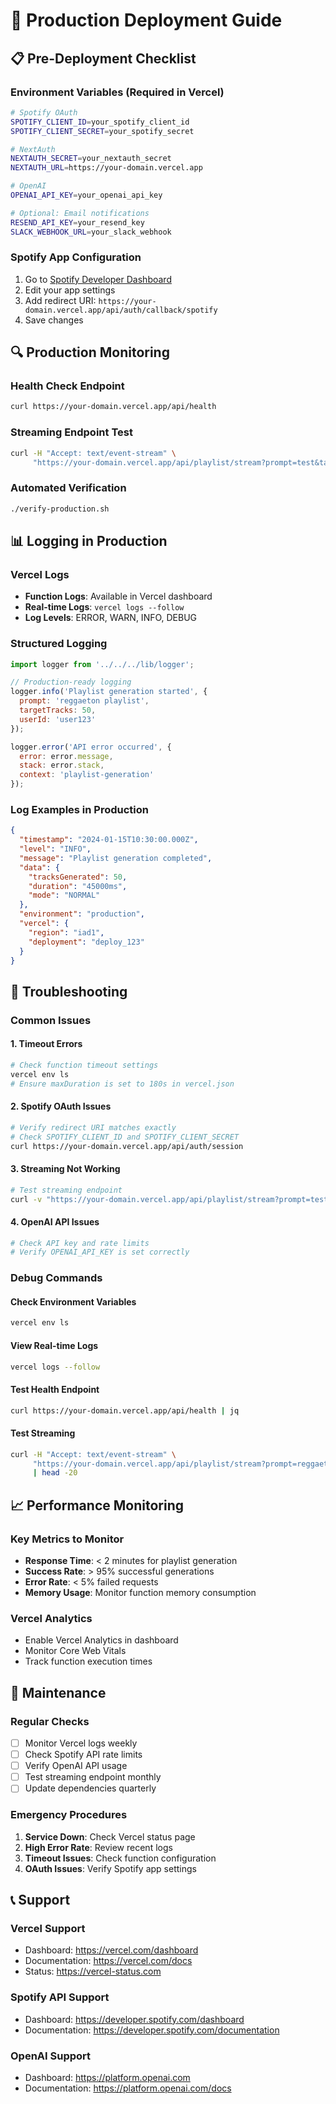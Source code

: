 # 🚀 Production Deployment Guide

## 📋 Pre-Deployment Checklist

### Environment Variables (Required in Vercel)
```bash
# Spotify OAuth
SPOTIFY_CLIENT_ID=your_spotify_client_id
SPOTIFY_CLIENT_SECRET=your_spotify_secret

# NextAuth
NEXTAUTH_SECRET=your_nextauth_secret
NEXTAUTH_URL=https://your-domain.vercel.app

# OpenAI
OPENAI_API_KEY=your_openai_api_key

# Optional: Email notifications
RESEND_API_KEY=your_resend_key
SLACK_WEBHOOK_URL=your_slack_webhook
```

### Spotify App Configuration
1. Go to [Spotify Developer Dashboard](https://developer.spotify.com/dashboard)
2. Edit your app settings
3. Add redirect URI: `https://your-domain.vercel.app/api/auth/callback/spotify`
4. Save changes

## 🔍 Production Monitoring

### Health Check Endpoint
```bash
curl https://your-domain.vercel.app/api/health
```

### Streaming Endpoint Test
```bash
curl -H "Accept: text/event-stream" \
     "https://your-domain.vercel.app/api/playlist/stream?prompt=test&target_tracks=5"
```

### Automated Verification
```bash
./verify-production.sh
```

## 📊 Logging in Production

### Vercel Logs
- **Function Logs**: Available in Vercel dashboard
- **Real-time Logs**: `vercel logs --follow`
- **Log Levels**: ERROR, WARN, INFO, DEBUG

### Structured Logging
```javascript
import logger from '../../../lib/logger';

// Production-ready logging
logger.info('Playlist generation started', {
  prompt: 'reggaeton playlist',
  targetTracks: 50,
  userId: 'user123'
});

logger.error('API error occurred', {
  error: error.message,
  stack: error.stack,
  context: 'playlist-generation'
});
```

### Log Examples in Production
```json
{
  "timestamp": "2024-01-15T10:30:00.000Z",
  "level": "INFO",
  "message": "Playlist generation completed",
  "data": {
    "tracksGenerated": 50,
    "duration": "45000ms",
    "mode": "NORMAL"
  },
  "environment": "production",
  "vercel": {
    "region": "iad1",
    "deployment": "deploy_123"
  }
}
```

## 🚨 Troubleshooting

### Common Issues

#### 1. Timeout Errors
```bash
# Check function timeout settings
vercel env ls
# Ensure maxDuration is set to 180s in vercel.json
```

#### 2. Spotify OAuth Issues
```bash
# Verify redirect URI matches exactly
# Check SPOTIFY_CLIENT_ID and SPOTIFY_CLIENT_SECRET
curl https://your-domain.vercel.app/api/auth/session
```

#### 3. Streaming Not Working
```bash
# Test streaming endpoint
curl -v "https://your-domain.vercel.app/api/playlist/stream?prompt=test&target_tracks=5"
```

#### 4. OpenAI API Issues
```bash
# Check API key and rate limits
# Verify OPENAI_API_KEY is set correctly
```

### Debug Commands

#### Check Environment Variables
```bash
vercel env ls
```

#### View Real-time Logs
```bash
vercel logs --follow
```

#### Test Health Endpoint
```bash
curl https://your-domain.vercel.app/api/health | jq
```

#### Test Streaming
```bash
curl -H "Accept: text/event-stream" \
     "https://your-domain.vercel.app/api/playlist/stream?prompt=reggaeton&target_tracks=10" \
     | head -20
```

## 📈 Performance Monitoring

### Key Metrics to Monitor
- **Response Time**: < 2 minutes for playlist generation
- **Success Rate**: > 95% successful generations
- **Error Rate**: < 5% failed requests
- **Memory Usage**: Monitor function memory consumption

### Vercel Analytics
- Enable Vercel Analytics in dashboard
- Monitor Core Web Vitals
- Track function execution times

## 🔧 Maintenance

### Regular Checks
- [ ] Monitor Vercel logs weekly
- [ ] Check Spotify API rate limits
- [ ] Verify OpenAI API usage
- [ ] Test streaming endpoint monthly
- [ ] Update dependencies quarterly

### Emergency Procedures
1. **Service Down**: Check Vercel status page
2. **High Error Rate**: Review recent logs
3. **Timeout Issues**: Check function configuration
4. **OAuth Issues**: Verify Spotify app settings

## 📞 Support

### Vercel Support
- Dashboard: https://vercel.com/dashboard
- Documentation: https://vercel.com/docs
- Status: https://vercel-status.com

### Spotify API Support
- Dashboard: https://developer.spotify.com/dashboard
- Documentation: https://developer.spotify.com/documentation

### OpenAI Support
- Dashboard: https://platform.openai.com
- Documentation: https://platform.openai.com/docs
